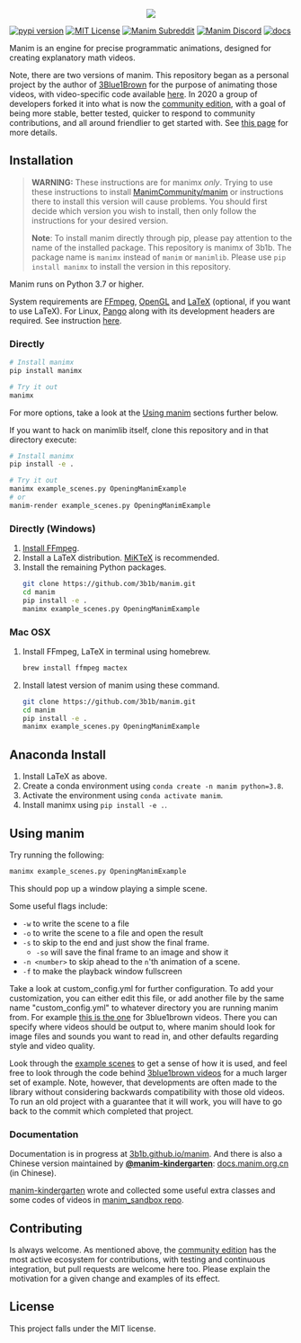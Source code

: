<p align="center">
    <a href="https://github.com/3b1b/manim">
        <img src="https://raw.githubusercontent.com/3b1b/manim/master/logo/cropped.png">
    </a>
</p>

[![pypi version](https://img.shields.io/pypi/v/manimx?logo=pypi)](https://pypi.org/project/manimx/)
[![MIT License](https://img.shields.io/badge/license-MIT-blue.svg?style=flat)](http://choosealicense.com/licenses/mit/)
[![Manim Subreddit](https://img.shields.io/reddit/subreddit-subscribers/manim.svg?color=ff4301&label=reddit&logo=reddit)](https://www.reddit.com/r/manim/)
[![Manim Discord](https://img.shields.io/discord/581738731934056449.svg?label=discord&logo=discord)](https://discord.com/invite/bYCyhM9Kz2)
[![docs](https://github.com/3b1b/manim/workflows/docs/badge.svg)](https://3b1b.github.io/manim/)

Manim is an engine for precise programmatic animations, designed for creating explanatory math videos.

Note, there are two versions of manim.  This repository began as a personal project by the author of [3Blue1Brown](https://www.3blue1brown.com/) for the purpose of animating those videos, with video-specific code available [here](https://github.com/3b1b/videos).  In 2020 a group of developers forked it into what is now the [community edition](https://github.com/ManimCommunity/manim/), with a goal of being more stable, better tested, quicker to respond to community contributions, and all around friendlier to get started with. See [this page](https://docs.manim.community/en/stable/faq/installation.html#different-versions) for more details.

## Installation
> **WARNING:** These instructions are for manimx _only_. Trying to use these instructions to install [ManimCommunity/manim](https://github.com/ManimCommunity/manim) or instructions there to install this version will cause problems. You should first decide which version you wish to install, then only follow the instructions for your desired version.
> 
> **Note**: To install manim directly through pip, please pay attention to the name of the installed package. This repository is manimx of 3b1b. The package name is `manimx` instead of `manim` or `manimlib`. Please use `pip install manimx` to install the version in this repository.

Manim runs on Python 3.7 or higher.

System requirements are [FFmpeg](https://ffmpeg.org/), [OpenGL](https://www.opengl.org/) and [LaTeX](https://www.latex-project.org) (optional, if you want to use LaTeX).
For Linux, [Pango](https://pango.gnome.org) along with its development headers are required. See instruction [here](https://github.com/ManimCommunity/ManimPango#building).


### Directly

```sh
# Install manimx
pip install manimx

# Try it out
manimx
```

For more options, take a look at the [Using manim](#using-manim) sections further below.

If you want to hack on manimlib itself, clone this repository and in that directory execute:

```sh
# Install manimx
pip install -e .

# Try it out
manimx example_scenes.py OpeningManimExample
# or
manim-render example_scenes.py OpeningManimExample
```

### Directly (Windows)

1. [Install FFmpeg](https://www.wikihow.com/Install-FFmpeg-on-Windows).
2. Install a LaTeX distribution. [MiKTeX](https://miktex.org/download) is recommended.
3. Install the remaining Python packages.
    ```sh
    git clone https://github.com/3b1b/manim.git
    cd manim
    pip install -e .
    manimx example_scenes.py OpeningManimExample
    ```

### Mac OSX

1. Install FFmpeg, LaTeX in terminal using homebrew.
    ```sh
    brew install ffmpeg mactex
    ```
   
2. Install latest version of manim using these command.
    ```sh
    git clone https://github.com/3b1b/manim.git
    cd manim
    pip install -e .
    manimx example_scenes.py OpeningManimExample
    ```

## Anaconda Install

1. Install LaTeX as above.
2. Create a conda environment using `conda create -n manim python=3.8`.
3. Activate the environment using `conda activate manim`.
4. Install manimx using `pip install -e .`.


## Using manim
Try running the following:
```sh
manimx example_scenes.py OpeningManimExample
```
This should pop up a window playing a simple scene.

Some useful flags include:
* `-w` to write the scene to a file
* `-o` to write the scene to a file and open the result
* `-s` to skip to the end and just show the final frame.
    * `-so` will save the final frame to an image and show it
* `-n <number>` to skip ahead to the `n`'th animation of a scene.
* `-f` to make the playback window fullscreen

Take a look at custom_config.yml for further configuration.  To add your customization, you can either edit this file, or add another file by the same name "custom_config.yml" to whatever directory you are running manim from.  For example [this is the one](https://github.com/3b1b/videos/blob/master/custom_config.yml) for 3blue1brown videos.  There you can specify where videos should be output to, where manim should look for image files and sounds you want to read in, and other defaults regarding style and video quality.

Look through the [example scenes](https://3b1b.github.io/manim/getting_started/example_scenes.html) to get a sense of how it is used, and feel free to look through the code behind [3blue1brown videos](https://github.com/3b1b/videos) for a much larger set of example. Note, however, that developments are often made to the library without considering backwards compatibility with those old videos. To run an old project with a guarantee that it will work, you will have to go back to the commit which completed that project.

### Documentation
Documentation is in progress at [3b1b.github.io/manim](https://3b1b.github.io/manim/). And there is also a Chinese version maintained by [**@manim-kindergarten**](https://manim.org.cn): [docs.manim.org.cn](https://docs.manim.org.cn/) (in Chinese).

[manim-kindergarten](https://github.com/manim-kindergarten/) wrote and collected some useful extra classes and some codes of videos in [manim_sandbox repo](https://github.com/manim-kindergarten/manim_sandbox).


## Contributing
Is always welcome.  As mentioned above, the [community edition](https://github.com/ManimCommunity/manim) has the most active ecosystem for contributions, with testing and continuous integration, but pull requests are welcome here too.  Please explain the motivation for a given change and examples of its effect.


## License
This project falls under the MIT license.
